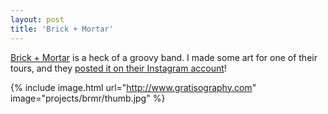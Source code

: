 ```yaml
---
layout: post
title: 'Brick + Mortar'
---
```

[Brick + Mortar](http://www.brmr.net/) is a heck of a groovy band. I made some art for one of their tours, and they 
[posted it on their Instagram account](https://www.instagram.com/p/BbC5m6dHsW4/?taken-by=brickandmortar)!

{% include image.html url="http://www.gratisography.com" image="projects/brmr/thumb.jpg" %}
